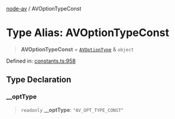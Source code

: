[node-av](../globals.md) / AVOptionTypeConst

# Type Alias: AVOptionTypeConst

> **AVOptionTypeConst** = [`AVOptionType`](AVOptionType.md) & `object`

Defined in: [constants.ts:958](https://github.com/seydx/av/blob/f8631fc881b394300b1479f511d55cf1c370a87f/src/constants/constants.ts#L958)

## Type Declaration

### \_\_optType

> `readonly` **\_\_optType**: `"AV_OPT_TYPE_CONST"`
